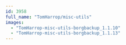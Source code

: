 ```yaml
---
id: 3958
full_name: "TomHarrop/misc-utils"
images: 
  - "TomHarrop-misc-utils-borgbackup_1.1.10"
  - "TomHarrop-misc-utils-borgbackup_1.1.13"
---
```

